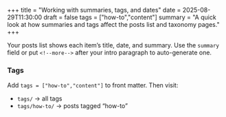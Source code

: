 +++
title = "Working with summaries, tags, and dates"
date = 2025-08-29T11:30:00
draft = false
tags = ["how-to","content"]
summary = "A quick look at how summaries and tags affect the posts list and taxonomy pages."
+++

Your posts list shows each item’s title, date, and summary. Use the `summary` field or put `<!--more-->` after your intro paragraph to auto-generate one.

<!--more-->

### Tags
Add `tags = ["how-to","content"]` to front matter. Then visit:

- `tags/` → all tags
- `tags/how-to/` → posts tagged “how-to”
